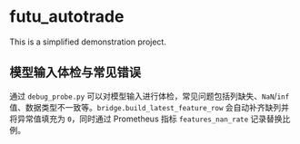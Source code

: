 # futu_autotrade

This is a simplified demonstration project.

## 模型输入体检与常见错误

通过 `debug_probe.py` 可以对模型输入进行体检，常见问题包括列缺失、`NaN`/`inf` 值、数据类型不一致等。`bridge.build_latest_feature_row` 会自动补齐缺列并将异常值填充为 `0`，同时通过 Prometheus 指标 `features_nan_rate` 记录替换比例。
